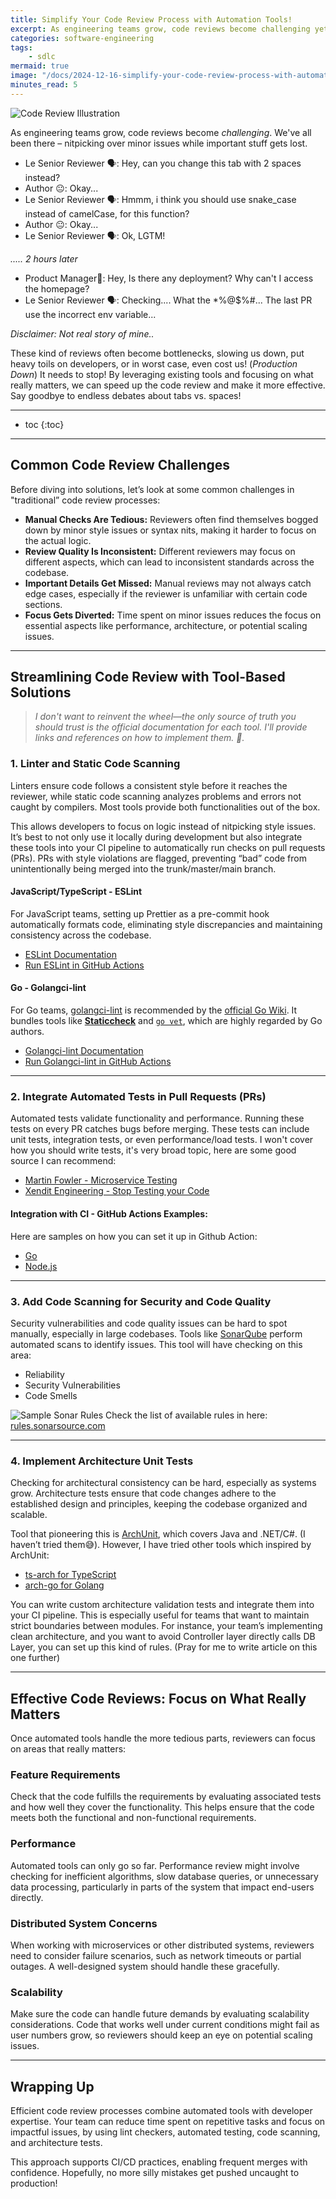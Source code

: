 ```yaml
---
title: Simplify Your Code Review Process with Automation Tools!
excerpt: As engineering teams grow, code reviews become challenging yet still crucial for quality control. We've all been there – nitpicking over minor issues while important stuff gets lost. These reviews often become bottlenecks, slowing us down. But by leveraging smart tools and focusing on what really matters, we can speed up the process and make it more effective. Say goodbye to endless debates about tabs vs. spaces!
categories: software-engineering
tags: 
    - sdlc
mermaid: true
image: "/docs/2024-12-16-simplify-your-code-review-process-with-automation/thumbnail.png"
minutes_read: 5
---
```


![Code Review Illustration](/docs/2024-12-16-simplify-your-code-review-process-with-automation/illustration.webp)

As engineering teams grow, code reviews become *challenging*. We've all been there – nitpicking over minor issues while important stuff gets lost. 

- Le Senior Reviewer 🗣️: Hey, can you change this tab with 2 spaces instead?
- Author 😐: Okay...
- Le Senior Reviewer 🗣️: Hmmm, i think you should use snake_case instead of camelCase, for this function?
- Author 😐: Okay...
- Le Senior Reviewer 🗣️: Ok, LGTM!

*..... 2 hours later*

- Product Manager🗿: Hey, Is there any deployment? Why can't I access the homepage?
- Le Senior Reviewer 🗣️: Checking.... What the *%@$%#... The last PR use the incorrect env variable...

*Disclaimer: Not real story of mine..*

These kind of reviews often become bottlenecks, slowing us down, put heavy toils on developers, or in worst case, even cost us! (*Production Down*) It needs to stop! By leveraging existing tools and focusing on what really matters, we can speed up the code review and make it more effective. Say goodbye to endless debates about tabs vs. spaces!

---

* toc
{:toc}

---

## Common Code Review Challenges

Before diving into solutions, let’s look at some common challenges in "traditional” code review processes:

- **Manual Checks Are Tedious:** Reviewers often find themselves bogged down by minor style issues or syntax nits, making it harder to focus on the actual logic.
- **Review Quality Is Inconsistent:** Different reviewers may focus on different aspects, which can lead to inconsistent standards across the codebase.
- **Important Details Get Missed:** Manual reviews may not always catch edge cases, especially if the reviewer is unfamiliar with certain code sections.
- **Focus Gets Diverted:** Time spent on minor issues reduces the focus on essential aspects like performance, architecture, or potential scaling issues.

---

## Streamlining Code Review with Tool-Based Solutions

> *I don't want to reinvent the wheel—the only source of truth you should trust is the official documentation for each tool. I'll provide links and references on how to implement them. 🤞.*

### 1. **Linter and Static Code Scanning**

Linters ensure code follows a consistent style before it reaches the reviewer, while static code scanning analyzes problems and errors not caught by compilers. Most tools provide both functionalities out of the box.

This allows developers to focus on logic instead of nitpicking style issues. It’s best to not only use it locally during development but also integrate these tools into your CI pipeline to automatically run checks on pull requests (PRs). PRs with style violations are flagged, preventing “bad” code from unintentionally being merged into the trunk/master/main branch.

#### JavaScript/TypeScript - ESLint

For JavaScript teams, setting up Prettier as a pre-commit hook automatically formats code, eliminating style discrepancies and maintaining consistency across the codebase.

- [ESLint Documentation](https://eslint.org/docs/latest/use/getting-started)  
- [Run ESLint in GitHub Actions](https://github.com/marketplace/actions/run-eslint)

#### Go - Golangci-lint

For Go teams, [golangci-lint](https://golangci-lint.run/) is recommended by the [official Go Wiki](https://go.dev/wiki/CodeTools). It bundles tools like [**Staticcheck**](https://staticcheck.dev/docs/running-staticcheck/cli/) and [`go vet`](https://pkg.go.dev/cmd/vet), which are highly regarded by Go authors.  

- [Golangci-lint Documentation](https://golangci-lint.run/welcome/quick-start/)  
- [Run Golangci-lint in GitHub Actions](https://github.com/golangci/golangci-lint-action?tab=readme-ov-file#how-to-use)

---

### 2. **Integrate Automated Tests in Pull Requests (PRs)**

Automated tests validate functionality and performance. Running these tests on every PR catches bugs before merging. These tests can include unit tests, integration tests, or even performance/load tests. I won't cover how you should write tests, it's very broad topic, here are some good source I can recommend:
- [Martin Fowler - Microservice Testing](https://martinfowler.com/articles/microservice-testing)
- [Xendit Engineering - Stop Testing your Code](https://medium.com/xendit-engineering/stop-testing-your-code-06c46dbb6554)

#### Integration with CI - GitHub Actions Examples:
Here are samples on how you can set it up in Github Action:
- [Go](https://docs.github.com/en/actions/use-cases-and-examples/building-and-testing/building-and-testing-go)  
- [Node.js](https://docs.github.com/en/actions/use-cases-and-examples/building-and-testing/building-and-testing-nodejs)

---

### 3. **Add Code Scanning for Security and Code Quality**

Security vulnerabilities and code quality issues can be hard to spot manually, especially in large codebases. Tools like [SonarQube](https://github.com/SonarSource/sonarqube) perform automated scans to identify issues.  This tool will have checking on this area:
- Reliability
- Security Vulnerabilities
- Code Smells


![Sample Sonar Rules](/docs/2024-12-16-simplify-your-code-review-process-with-automation/sample-sonar.png)
Check the list of available rules in here: [rules.sonarsource.com](https://rules.sonarsource.com/)

---

### 4. **Implement Architecture Unit Tests**
Checking for architectural consistency can be hard, especially as systems grow. Architecture tests ensure that code changes adhere to the established design and principles, keeping the codebase organized and scalable.

Tool that pioneering this is [ArchUnit](https://www.archunit.org/), which covers Java and .NET/C#. (I haven’t tried them😅). However, I have tried other tools which inspired by ArchUnit:
- [ts-arch for TypeScript](https://github.com/ts-arch/ts-arch)  
- [arch-go for Golang](https://github.com/fdaines/arch-go)

You can write custom architecture validation tests and integrate them into your CI pipeline. This is especially useful for teams that want to maintain strict boundaries between modules. For instance, your team’s implementing clean architecture, and you want to avoid Controller layer directly calls DB Layer, you can set up this kind of rules. (Pray for me to write article on this one further)

---

## Effective Code Reviews: Focus on What Really Matters

Once automated tools handle the more tedious parts, reviewers can focus on areas that really matters:

### Feature Requirements

Check that the code fulfills the requirements by evaluating associated tests and how well they cover the functionality. This helps ensure that the code meets both the functional and non-functional requirements.

### Performance

Automated tools can only go so far. Performance review might involve checking for inefficient algorithms, slow database queries, or unnecessary data processing, particularly in parts of the system that impact end-users directly.

### Distributed System Concerns

When working with microservices or other distributed systems, reviewers need to consider failure scenarios, such as network timeouts or partial outages. A well-designed system should handle these gracefully.

### Scalability

Make sure the code can handle future demands by evaluating scalability considerations. Code that works well under current conditions might fail as user numbers grow, so reviewers should keep an eye on potential scaling issues.

---

## Wrapping Up

Efficient code review processes combine automated tools with developer expertise. Your team can reduce time spent on repetitive tasks and focus on impactful issues, by using lint checkers, automated testing, code scanning, and architecture tests.

This approach supports CI/CD practices, enabling frequent merges with confidence. Hopefully, no more silly mistakes get pushed uncaught to production!